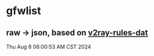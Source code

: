 # gfwlist
## raw -> json, based on [v2ray-rules-dat](https://github.com/Loyalsoldier/v2ray-rules-dat)
Thu Aug  8 06:00:53 AM CST 2024

